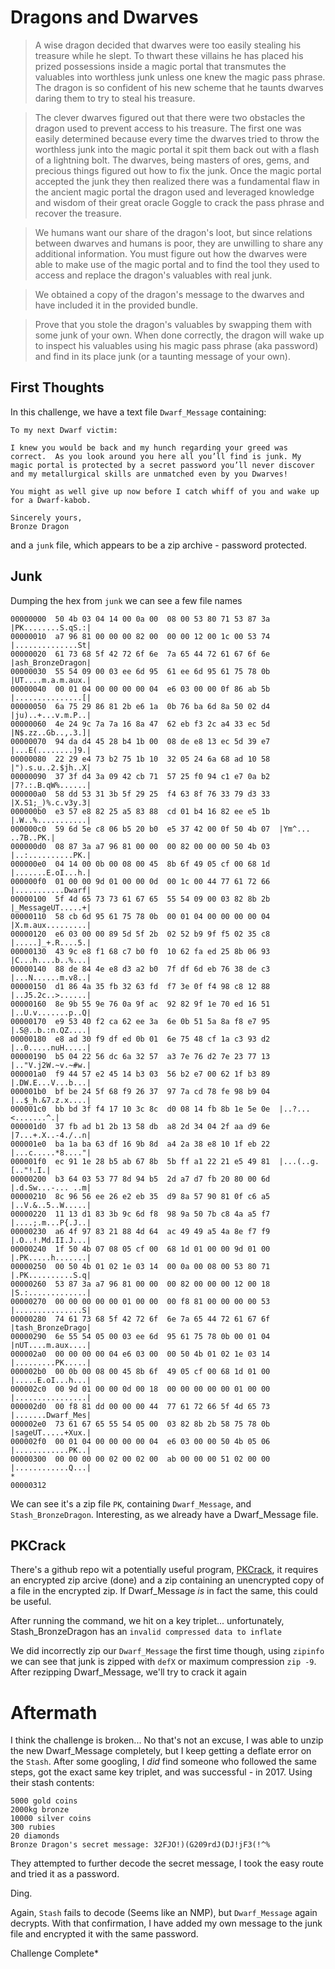 # Dragons and Dwarves

> A wise dragon decided that dwarves were too easily stealing his treasure while he slept. To thwart these villains he has placed his prized possessions inside a magic portal that transmutes the valuables into worthless junk unless one knew the magic pass phrase. The dragon is so confident of his new scheme that he taunts dwarves daring them to try to steal his treasure.

> The clever dwarves figured out that there were two obstacles the dragon used to prevent access to his treasure. The first one was easily determined because every time the dwarves tried to throw the worthless junk into the magic portal it spit them back out with a flash of a lightning bolt. The dwarves, being masters of ores, gems, and precious things figured out how to fix the junk. Once the magic portal accepted the junk they then realized there was a fundamental flaw in the ancient magic portal the dragon used and leveraged knowledge and wisdom of their great oracle Goggle to crack the pass phrase and recover the treasure.

> We humans want our share of the dragon's loot, but since relations between dwarves and humans is poor, they are unwilling to share any additional information. You must figure out how the dwarves were able to make use of the magic portal and to find the tool they used to access and replace the dragon's valuables with real junk.

> We obtained a copy of the dragon's message to the dwarves and have included it in the provided bundle.

> Prove that you stole the dragon's valuables by swapping them with some junk of your own. When done correctly, the dragon will wake up to inspect his valuables using his magic pass phrase (aka password) and find in its place junk (or a taunting message of your own).

## First Thoughts

In this challenge, we have a text file `Dwarf_Message` containing:

```text
To my next Dwarf victim:

I knew you would be back and my hunch regarding your greed was correct.  As you look around you here all you’ll find is junk. My magic portal is protected by a secret password you’ll never discover and my metallurgical skills are unmatched even by you Dwarves!

You might as well give up now before I catch whiff of you and wake up for a Dwarf-kabob.

Sincerely yours,
Bronze Dragon

```

and a `junk` file, which appears to be a zip archive - password protected.

## Junk

Dumping the hex from `junk` we can see a few file names 

```text
00000000  50 4b 03 04 14 00 0a 00  08 00 53 80 71 53 87 3a  |PK........S.qS.:|
00000010  a7 96 81 00 00 00 82 00  00 00 12 00 1c 00 53 74  |..............St|
00000020  61 73 68 5f 42 72 6f 6e  7a 65 44 72 61 67 6f 6e  |ash_BronzeDragon|
00000030  55 54 09 00 03 ee 6d 95  61 ee 6d 95 61 75 78 0b  |UT....m.a.m.aux.|
00000040  00 01 04 00 00 00 00 04  e6 03 00 00 0f 86 ab 5b  |...............[|
00000050  6a 75 29 86 81 2b e6 1a  0b 76 ba 6d 8a 50 02 d4  |ju)..+...v.m.P..|
00000060  4e 24 9c 7a 7a 16 8a 47  62 eb f3 2c a4 33 ec 5d  |N$.zz..Gb..,.3.]|
00000070  94 da d4 45 28 b4 1b 00  08 de e8 13 ec 5d 39 e7  |...E(........]9.|
00000080  22 29 e4 73 b2 75 1b 10  32 05 24 6a 68 ad 10 58  |").s.u..2.$jh..X|
00000090  37 3f d4 3a 09 42 cb 71  57 25 f0 94 c1 e7 0a b2  |7?.:.B.qW%......|
000000a0  58 dd 53 31 3b 5f 29 25  f4 63 8f 76 33 79 d3 33  |X.S1;_)%.c.v3y.3|
000000b0  e3 57 e8 82 25 a5 83 88  cd 01 b4 16 82 ee e5 1b  |.W..%...........|
000000c0  59 6d 5e c8 06 b5 20 b0  e5 37 42 00 0f 50 4b 07  |Ym^... ..7B..PK.|
000000d0  08 87 3a a7 96 81 00 00  00 82 00 00 00 50 4b 03  |..:..........PK.|
000000e0  04 14 00 0b 00 08 00 45  8b 6f 49 05 cf 00 68 1d  |.......E.oI...h.|
000000f0  01 00 00 9d 01 00 00 0d  00 1c 00 44 77 61 72 66  |...........Dwarf|
00000100  5f 4d 65 73 73 61 67 65  55 54 09 00 03 82 8b 2b  |_MessageUT.....+|
00000110  58 cb 6d 95 61 75 78 0b  00 01 04 00 00 00 00 04  |X.m.aux.........|
00000120  e6 03 00 00 89 5d 5f 2b  02 52 b9 9f f5 02 35 c8  |.....]_+.R....5.|
00000130  43 9c e8 f1 68 c7 b0 f0  10 62 fa ed 25 8b 06 93  |C...h....b..%...|
00000140  88 de 84 4e e8 d3 a2 b0  7f df 6d eb 76 38 de c3  |...N......m.v8..|
00000150  d1 86 4a 35 fb 32 63 fd  f7 3e 0f f4 98 c8 12 88  |..J5.2c..>......|
00000160  8e 9b 55 9e 76 0a 9f ac  92 82 9f 1e 70 ed 16 51  |..U.v.......p..Q|
00000170  e9 53 40 f2 ca 62 ee 3a  6e 0b 51 5a 8a f8 e7 95  |.S@..b.:n.QZ....|
00000180  e8 ad 30 f9 df ed 0b 01  6e 75 48 cf 1a c3 93 d2  |..0.....nuH.....|
00000190  b5 04 22 56 dc 6a 32 57  a3 7e 76 d2 7e 23 77 13  |.."V.j2W.~v.~#w.|
000001a0  f9 44 57 e2 45 14 b3 03  56 b2 e7 00 62 1f b3 89  |.DW.E...V...b...|
000001b0  bf be 24 5f 68 f9 26 37  97 7a cd 78 fe 98 b9 04  |..$_h.&7.z.x....|
000001c0  bb bd 3f f4 17 10 3c 8c  d0 08 14 fb 8b 1e 5e 0e  |..?...<.......^.|
000001d0  37 fb ad b1 2b 13 58 db  a8 2d 34 04 2f aa d9 6e  |7...+.X..-4./..n|
000001e0  ba 1a ba 63 df 16 9b 8d  a4 2a 38 e8 10 1f eb 22  |...c.....*8...."|
000001f0  ec 91 1e 28 b5 ab 67 8b  5b ff a1 22 21 e5 49 81  |...(..g.[.."!.I.|
00000200  b3 64 03 53 77 8d 94 b5  2d a7 d7 fb 20 80 00 6d  |.d.Sw...-... ..m|
00000210  8c 96 56 ee 26 e2 eb 35  d9 8a 57 90 81 0f c6 a5  |..V.&..5..W.....|
00000220  11 13 d1 83 3b 9c 6d f8  98 9a 50 7b c8 4a a5 f7  |....;.m...P{.J..|
00000230  a6 4f 97 83 21 88 4d 64  ac 49 49 a5 4a 8e f7 f9  |.O..!.Md.II.J...|
00000240  1f 50 4b 07 08 05 cf 00  68 1d 01 00 00 9d 01 00  |.PK.....h.......|
00000250  00 50 4b 01 02 1e 03 14  00 0a 00 08 00 53 80 71  |.PK..........S.q|
00000260  53 87 3a a7 96 81 00 00  00 82 00 00 00 12 00 18  |S.:.............|
00000270  00 00 00 00 00 01 00 00  00 f8 81 00 00 00 00 53  |...............S|
00000280  74 61 73 68 5f 42 72 6f  6e 7a 65 44 72 61 67 6f  |tash_BronzeDrago|
00000290  6e 55 54 05 00 03 ee 6d  95 61 75 78 0b 00 01 04  |nUT....m.aux....|
000002a0  00 00 00 00 04 e6 03 00  00 50 4b 01 02 1e 03 14  |.........PK.....|
000002b0  00 0b 00 08 00 45 8b 6f  49 05 cf 00 68 1d 01 00  |.....E.oI...h...|
000002c0  00 9d 01 00 00 0d 00 18  00 00 00 00 00 01 00 00  |................|
000002d0  00 f8 81 dd 00 00 00 44  77 61 72 66 5f 4d 65 73  |.......Dwarf_Mes|
000002e0  73 61 67 65 55 54 05 00  03 82 8b 2b 58 75 78 0b  |sageUT.....+Xux.|
000002f0  00 01 04 00 00 00 00 04  e6 03 00 00 50 4b 05 06  |............PK..|
00000300  00 00 00 00 02 00 02 00  ab 00 00 00 51 02 00 00  |............Q...|
*
00000312
```

We can see it's a zip file `PK`, containing `Dwarf_Message`, and `Stash_BronzeDragon`. Interesting, as we already have a Dwarf_Message file.

## PKCrack

There's a github repo wit a potentially useful program, [PKCrack](https://github.com/keyunluo/pkcrack), it requires an encrypted zip arcive (done) and a zip containing an unencrypted copy of a file in the encrypted zip. If Dwarf_Message *is* in fact the same, this could be useful.

After running the command, we hit on a key triplet... unfortunately, Stash_BronzeDragon has an `invalid compressed data to inflate`

We did incorrectly zip our `Dwarf_Message` the first time though, using `zipinfo` we can see that junk is zipped with `defX` or maximum compression `zip -9`. After rezipping Dwarf_Message, we'll try to crack it again

# Aftermath

I think the challenge is broken... No that's not an excuse, I was able to unzip the new Dwarf_Message completely, but I keep getting a deflate error on the `Stash`. After some googling, I *did* find someone who followed the same steps, got the exact same key triplet, and was successful - in 2017. Using their stash contents:

```text
5000 gold coins
2000kg bronze
10000 silver coins
300 rubies
20 diamonds
Bronze Dragon's secret message: 32FJO!)(G209rdJ(DJ!jF3(!^%
```

They attempted to further decode the secret message, I took the easy route and tried it as a password. 

Ding.

Again, `Stash` fails to decode (Seems like an NMP), but `Dwarf_Message` again decrypts. With that confirmation, I have added my own message to the junk file and encrypted it with the same password.

Challenge Complete*